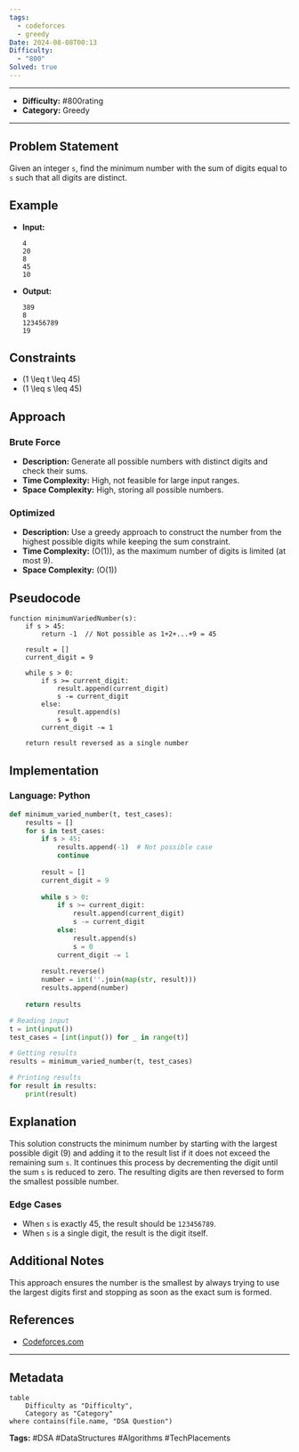 ```yaml
---
tags:
  - codeforces
  - greedy
Date: 2024-08-08T00:13
Difficulty:
  - "800"
Solved: true
---
```

---
- **Difficulty:** #800rating
- **Category:** Greedy
---

## Problem Statement
Given an integer `s`, find the minimum number with the sum of digits equal to `s` such that all digits are distinct.

## Example
- **Input:**
  ```
  4
  20
  8
  45
  10
  ```
- **Output:**
  ```
  389
  8
  123456789
  19
  ```

## Constraints
- \(1 \leq t \leq 45\)
- \(1 \leq s \leq 45\)

## Approach
### Brute Force
- **Description:** Generate all possible numbers with distinct digits and check their sums.
- **Time Complexity:** High, not feasible for large input ranges.
- **Space Complexity:** High, storing all possible numbers.

### Optimized
- **Description:** Use a greedy approach to construct the number from the highest possible digits while keeping the sum constraint.
- **Time Complexity:** \(O(1)\), as the maximum number of digits is limited (at most 9).
- **Space Complexity:** \(O(1)\)

## Pseudocode
```
function minimumVariedNumber(s):
    if s > 45:
        return -1  // Not possible as 1+2+...+9 = 45
    
    result = []
    current_digit = 9
    
    while s > 0:
        if s >= current_digit:
            result.append(current_digit)
            s -= current_digit
        else:
            result.append(s)
            s = 0
        current_digit -= 1
    
    return result reversed as a single number
```

## Implementation
### Language: Python
```python
def minimum_varied_number(t, test_cases):
    results = []
    for s in test_cases:
        if s > 45:
            results.append(-1)  # Not possible case
            continue
        
        result = []
        current_digit = 9
        
        while s > 0:
            if s >= current_digit:
                result.append(current_digit)
                s -= current_digit
            else:
                result.append(s)
                s = 0
            current_digit -= 1
        
        result.reverse()
        number = int(''.join(map(str, result)))
        results.append(number)
    
    return results

# Reading input
t = int(input())
test_cases = [int(input()) for _ in range(t)]

# Getting results
results = minimum_varied_number(t, test_cases)

# Printing results
for result in results:
    print(result)
```

## Explanation
This solution constructs the minimum number by starting with the largest possible digit (9) and adding it to the result list if it does not exceed the remaining sum `s`. It continues this process by decrementing the digit until the sum `s` is reduced to zero. The resulting digits are then reversed to form the smallest possible number.

### Edge Cases
- When `s` is exactly 45, the result should be `123456789`.
- When `s` is a single digit, the result is the digit itself.

## Additional Notes
This approach ensures the number is the smallest by always trying to use the largest digits first and stopping as soon as the exact sum is formed.

## References
- [Codeforces.com](https://codeforces.com/contest/1714/problem/C)

---

## Metadata
```dataview
table
    Difficulty as "Difficulty",
    Category as "Category"
where contains(file.name, "DSA Question")
```

**Tags:** #DSA #DataStructures #Algorithms #TechPlacements
